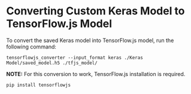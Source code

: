 # Converting Custom Keras Model to TensorFlow.js Model

To convert the saved Keras model into TensorFlow.js model, run the following command:

```
tensorflowjs_converter --input_format keras ./Keras Model/saved_model.h5 ./tfjs_model/
```

**NOTE:** For this conversion to work, TensorFlow.js installation is required.

```
pip install tensorflowjs
```
